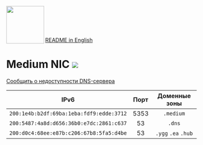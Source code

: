 <br/>
<img align="left" src="https://i.imgur.com/jwwzAxj.png" width="100px">
<br/><br/><br/><br/>

[README in English](README.en.md)

# Medium NIC [![](https://img.shields.io/badge/Powered_by_Medium-555.svg)](https://github.com/mediumfoundation)

[Сообщить о недоступности DNS-сервера](https://github.com/mediumfoundation/medium-nic/issues/new)

| IPv6 | Порт | Доменные зоны |
|------|:----:|:-------------:|
| `200:1e4b:b2df:69ba:1eba:fdf9:edde:3712` | 5353 | `.medium`           |
| `200:5487:4a8d:d656:36b0:e7dc:2861:c637` | 53   | `.dns`              |
| `200:d0c4:68ee:e87b:c206:67b8:5fa5:d4be` | 53   | `.ygg` `.ea` `.hub` |
